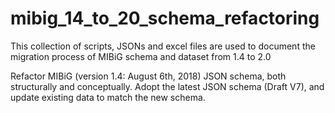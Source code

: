 # mibig_14_to_20_schema_refactoring
This collection of scripts, JSONs and excel files are used to document the migration process of MIBiG schema and dataset from 1.4 to 2.0

Refactor MIBiG (version 1.4: August 6th, 2018) JSON schema, both structurally and conceptually.
Adopt the latest JSON schema (Draft V7), and update existing data to match the new schema.
